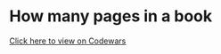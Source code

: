 # How many pages in a book
[Click here to view on Codewars](https://codewars.com/kata/622de76d28bf330057cd6af8)